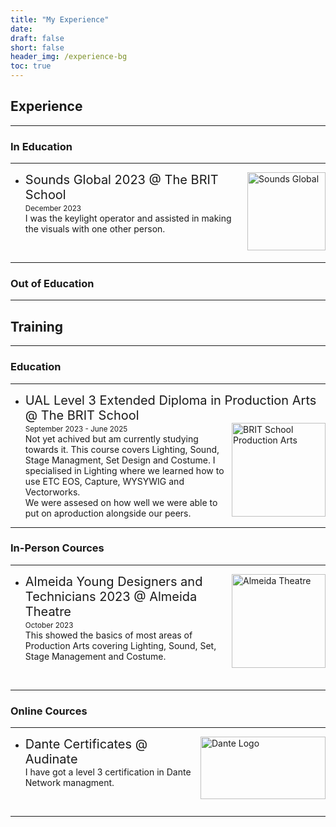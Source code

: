 ```yaml
---
title: "My Experience"
date:
draft: false
short: false
header_img: /experience-bg
toc: true
---
```


## Experience

<hr>

### In Education

<hr>

<a target="_blank" href="https://www.brit.croydon.sch.uk/blog/?pid=6&nid=11&storyid=284"><img src="/SoundsGlobal2023.jpg" alt="Sounds Global" width="125" height="125" align="right"/>  </a>


* <t style="font-size:20px;"> Sounds Global 2023 @ The BRIT School </t>   
<small>December 2023</small>  
I was the keylight operator and assisted in making the visuals with one other person.

<br>

<hr>

### Out of Education

<hr>

## Training

<hr>

### Education

<hr>

* <t style="font-size:20px;"> UAL Level 3 Extended Diploma in Production Arts @ The BRIT School </t>  
<a target="_blank" href="https://www.brit.croydon.sch.uk/pa"><img src="/BritSchoolPA.jpg" alt="BRIT School Production Arts" width="150" height="150" align="right"/>  </a>
<small>September 2023 - June 2025</small>  
Not yet achived but am currently studying towards it. This course covers Lighting, Sound, Stage Managment, Set Design and Costume. I specialised in Lighting where we learned how to use ETC EOS, Capture, WYSYWIG and Vectorworks. <br>    We were assesed on how well we were able to put on aproduction alongside our peers.

<hr>

### In-Person Cources

<hr>

<a target="_blank" href="https://almeida.co.uk/get-involved/young-artists/young-designers-and-technicians/"> <img src="/AlmeidaTheatre.jpg" alt="Almeida Theatre" width="150" height="150" align="right"/> </a>        

* <t style="font-size:20px;">  Almeida Young Designers and Technicians 2023 @ Almeida Theatre </t>  
<small>October 2023</small>  
This showed the basics of most areas of Production Arts covering Lighting, Sound, Set, Stage Management and Costume. 

<br>

<hr>

### Online Cources

<hr>  

<a target="_blank" href="https://www.audinate.com/learning/training-certification/dante-certification-program"> <img src="/DanteLogo_01.jpg" alt="Dante Logo" width="200" height="100" align="right"/> </a>

* <t style="font-size:20px;"> Dante Certificates @ Audinate </t>  
 I have got a level 3 certification in Dante Network managment.

<br>

<hr>